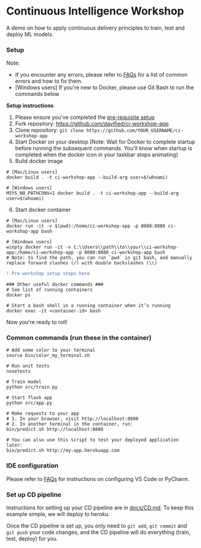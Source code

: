 






















# Continuous Intelligence Workshop

A demo on how to apply continuous delivery principles to train, test and deploy ML models.

### Setup

Note:
- If you encounter any errors, please refer to [FAQs](./docs/FAQs.md) for a list of common errors and how to fix them.
- [Windows users] If you're new to Docker, please use Git Bash to run the commands below

**Setup instructions**

1. Please ensure you've completed the [pre-requisite setup](./docs/pre-requisites.md)
2. Fork repository: https://github.com/davified/ci-workshop-app
3. Clone repository: `git clone https://github.com/YOUR_USERNAME/ci-workshop-app`
4. Start Docker on your desktop (Note: Wait for Docker to complete startup before running the subsequent commands. You'll know when startup is completed when the docker icon in your taskbar stops animating)
5. Build docker image

```shell
# [Mac/Linux users]
docker build . -t ci-workshop-app --build-arg user=$(whoami)

# [Windows users]
MSYS_NO_PATHCONV=1 docker build . -t ci-workshop-app --build-arg user=$(whoami)
```

6. Start docker container

```shell
# [Mac/Linux users]
docker run -it -v $(pwd):/home/ci-workshop-app -p 8080:8080 ci-workshop-app bash

# [Windows users]
winpty docker run -it -v C:\\Users\\path\\to\\your\\ci-workshop-app:/home/ci-workshop-app -p 8080:8080 ci-workshop-app bash
# Note: to find the path, you can run `pwd` in git bash, and manually replace forward slashes (/) with double backslashes (\\)

```

```diff
! Pre-workshop setup stops here
```

```shell
### Other useful docker commands ###
# See list of running containers
docker ps

# Start a bash shell in a running container when it’s running
docker exec -it <container-id> bash
```

Now you're ready to roll!


### Common commands (run these in the container)

```shell
# Add some color to your terminal
source bin/color_my_terminal.sh

# Run unit tests
nosetests

# Train model
python src/train.py

# Start flask app
python src/app.py

# Make requests to your app
# 1. In your browser, visit http://localhost:8080
# 2. In another terminal in the container, run:
bin/predict.sh http://localhost:8080

# You can also use this script to test your deployed application later:
bin/predict.sh http://my-app.herokuapp.com
```

### IDE configuration

Please refer to [FAQs](./docs/FAQs.md) for instructions on configuring VS Code or PyCharm.

### Set up CD pipeline

Instructions for setting up your CD pipeline are in [docs/CD.md](./docs/CD.md). To keep this example simple, we will deploy to heroku.

Once the CD pipeline is set up, you only need to `git add`, `git commit` and `git push` your code changes, and the CD pipeline will do everything (train, test, deploy) for you.
